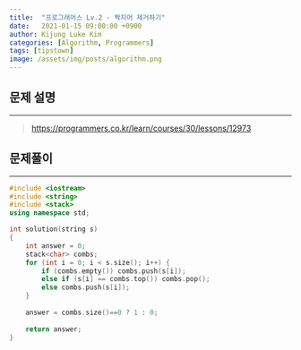 ```yaml
---
title:  "프로그래머스 Lv.2 - 짝지어 제거하기"
date:   2021-01-15 09:00:00 +0900
author: Kijung Luke Kim
categories: [Algorithm, Programmers]
tags: [tipstown]
image: /assets/img/posts/algorithm.png
---
```


## 문제 설명
---

> https://programmers.co.kr/learn/courses/30/lessons/12973

## 문제풀이
---

```cpp
#include <iostream>
#include <string>
#include <stack>
using namespace std;

int solution(string s)
{
    int answer = 0;
    stack<char> combs;
    for (int i = 0; i < s.size(); i++) {
        if (combs.empty()) combs.push(s[i]);
        else if (s[i] == combs.top()) combs.pop();
        else combs.push(s[i]);
    }
    
    answer = combs.size()==0 ? 1 : 0;
    
    return answer;
}
```